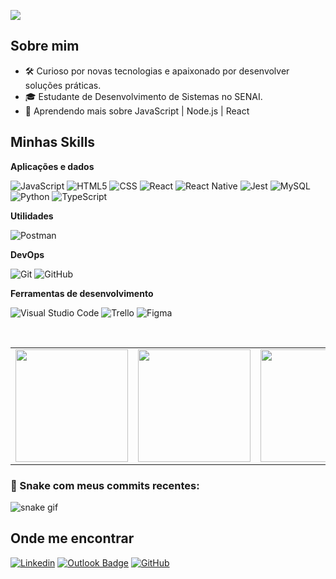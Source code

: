![](https://komarev.com/ghpvc/?username=iuricode&color=006bed)

## Sobre mim

- 🛠️ Curioso por novas tecnologias e apaixonado por desenvolver soluções práticas.
- 🎓 Estudante de Desenvolvimento de Sistemas no SENAI.
- 🌱 Aprendendo mais sobre JavaScript | Node.js | React

## Minhas Skills

**Aplicações e dados**

![JavaScript](https://img.shields.io/badge/-JavaScript-333333?style=flat&logo=javascript)
![HTML5](https://img.shields.io/badge/-HTML5-333333?style=flat&logo=HTML5)
![CSS](https://img.shields.io/badge/-CSS-333333?style=flat&logo=CSS3&logoColor=1572B6)
![React](https://img.shields.io/badge/-React-333333?style=flat&logo=react)
![React Native](https://img.shields.io/badge/-React%20Native-333333?style=flat&logo=react)
![Jest](https://img.shields.io/badge/-Jest-333333?style=flat&logo=jest)
![MySQL](https://img.shields.io/badge/-MySQL-333333?style=flat&logo=mysql)
![Python](https://img.shields.io/badge/-Python-333333?style=flat&logo=python)
![TypeScript](https://img.shields.io/badge/-TypeScript-333333?style=flat&logo=typescript)


**Utilidades**

![Postman](https://img.shields.io/badge/-Postman-333333?style=flat&logo=postman)

**DevOps**

![Git](https://img.shields.io/badge/-Git-333333?style=flat&logo=git)
![GitHub](https://img.shields.io/badge/-GitHub-333333?style=flat&logo=github)


**Ferramentas de desenvolvimento**

![Visual Studio Code](https://img.shields.io/badge/-Visual%20Studio%20Code-333333?style=flat&logo=visual-studio-code&logoColor=007ACC)
![Trello](https://img.shields.io/badge/-Trello-333333?style=flat&logo=trello&logoColor=007ACC)
![Figma](https://img.shields.io/badge/-Figma-333333?style=flat&logo=figma&logoColor=007ACC)

<br/>
<table>
  <tr>
    <td>
      <img width="180" src="https://media2.giphy.com/media/v1.Y2lkPTc5MGI3NjExMXdvMnI3cjJxd3h6cXpreDBsaGx1aGt1Y2FoYjRtcDE3OHp5Z29yaSZlcD12MV9pbnRlcm5hbF9naWZfYnlfaWQmY3Q9Zw/PQHZH0iHMCmrNhRcE9/giphy.gif">
    </td>
    <td>
      <a href="https://github.com/frnadin" title="Perfil do Fernando">
        <img height="180em" src="https://github-readme-stats.vercel.app/api?username=frnadin&theme=dark&show_icons=true" />
      </a>
    </td>
    <td>
      <img width="180" src="https://media4.giphy.com/media/v1.Y2lkPTc5MGI3NjExNzRzdWtyb29vN2podjR5amNjNGx6dG5hdmxsM2hqMzRhZmo4YWJ4YiZlcD12MV9pbnRlcm5hbF9naWZfYnlfaWQmY3Q9Zw/Y0zTJ7VrKo9P2/giphy.gif">
    </td>
  </tr>
</table>

### 🐍 Snake com meus commits recentes:
![snake gif](https://github.com/frnadin/frnadin/blob/output/github-contribution-grid-snake.svg)



## Onde me encontrar

[![Linkedin](https://img.shields.io/badge/-fernandoGutilla-blue?style=flat-square&logo=Linkedin&logoColor=white&link=https://www.linkedin.com/in/fernandomendesgutilla/)](https://www.linkedin.com/in/fernandomendesgutilla/)
[![Outlook Badge](https://img.shields.io/badge/-fernandogutilla@hotmail.com-0078D4?style=flat-square&logo=Microsoft%20Outlook&logoColor=white&link=mailto:fernandogutilla@hotmail.com)](mailto:fernandogutilla@hotmail.com)
[![GitHub](https://img.shields.io/github/followers/iuricode?label=follow&style=social)](https://github.com/frnadin/)
